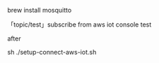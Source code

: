brew install mosquitto

「topic/test」subscribe from aws iot console test

after

sh ./setup-connect-aws-iot.sh
